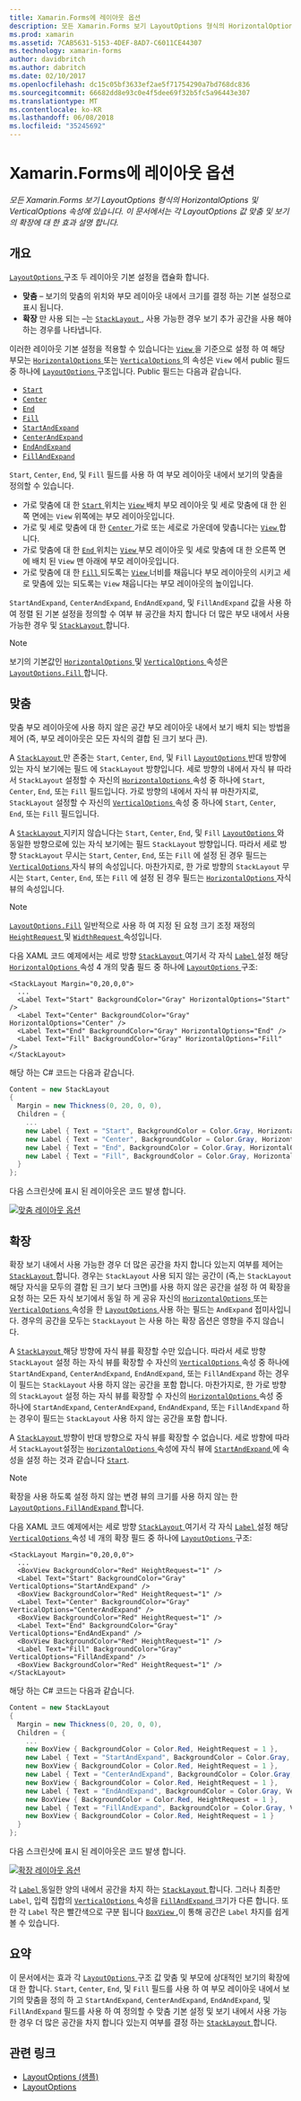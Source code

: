 ```yaml
---
title: Xamarin.Forms에 레이아웃 옵션
description: 모든 Xamarin.Forms 보기 LayoutOptions 형식의 HorizontalOptions 및 VerticalOptions 속성에 있습니다. 이 문서에서는 각 LayoutOptions 값 맞춤 및 보기의 확장에 대 한 효과 설명 합니다.
ms.prod: xamarin
ms.assetid: 7CAB5631-5153-4DEF-8AD7-C6011CE44307
ms.technology: xamarin-forms
author: davidbritch
ms.author: dabritch
ms.date: 02/10/2017
ms.openlocfilehash: dc15c05bf3633ef2ae5f71754290a7bd768dc836
ms.sourcegitcommit: 66682dd8e93c0e4f5dee69f32b5fc5a96443e307
ms.translationtype: MT
ms.contentlocale: ko-KR
ms.lasthandoff: 06/08/2018
ms.locfileid: "35245692"
---
```

# <a name="layout-options-in-xamarinforms"></a>Xamarin.Forms에 레이아웃 옵션

_모든 Xamarin.Forms 보기 LayoutOptions 형식의 HorizontalOptions 및 VerticalOptions 속성에 있습니다. 이 문서에서는 각 LayoutOptions 값 맞춤 및 보기의 확장에 대 한 효과 설명 합니다._

## <a name="overview"></a>개요

[ `LayoutOptions` ](https://developer.xamarin.com/api/type/Xamarin.Forms.LayoutOptions/) 구조 두 레이아웃 기본 설정을 캡슐화 합니다.

- **맞춤** – 보기의 맞춤의 위치와 부모 레이아웃 내에서 크기를 결정 하는 기본 설정으로 표시 됩니다.
- **확장** 만 사용 되는 –는 [ `StackLayout` ](https://developer.xamarin.com/api/type/Xamarin.Forms.StackLayout/), 사용 가능한 경우 보기 추가 공간을 사용 해야 하는 경우를 나타냅니다.

이러한 레이아웃 기본 설정을 적용할 수 있습니다는 [ `View` ](https://developer.xamarin.com/api/type/Xamarin.Forms.View/)을 기준으로 설정 하 여 해당 부모는 [ `HorizontalOptions` ](https://developer.xamarin.com/api/property/Xamarin.Forms.View.HorizontalOptions/) 또는 [ `VerticalOptions` ](https://developer.xamarin.com/api/property/Xamarin.Forms.View.VerticalOptions/) 의 속성은 `View` 에서 public 필드 중 하나에 [ `LayoutOptions` ](https://developer.xamarin.com/api/type/Xamarin.Forms.LayoutOptions/) 구조입니다. Public 필드는 다음과 같습니다.

- [`Start`](https://developer.xamarin.com/api/field/Xamarin.Forms.LayoutOptions.Start/)
- [`Center`](https://developer.xamarin.com/api/field/Xamarin.Forms.LayoutOptions.Center/)
- [`End`](https://developer.xamarin.com/api/field/Xamarin.Forms.LayoutOptions.End/)
- [`Fill`](https://developer.xamarin.com/api/field/Xamarin.Forms.LayoutOptions.Fill/)
- [`StartAndExpand`](https://developer.xamarin.com/api/field/Xamarin.Forms.LayoutOptions.StartAndExpand/)
- [`CenterAndExpand`](https://developer.xamarin.com/api/field/Xamarin.Forms.LayoutOptions.CenterAndExpand/)
- [`EndAndExpand`](https://developer.xamarin.com/api/field/Xamarin.Forms.LayoutOptions.EndAndExpand/)
- [`FillAndExpand`](https://developer.xamarin.com/api/field/Xamarin.Forms.LayoutOptions.FillAndExpand/)

`Start`, `Center`, `End`, 및 `Fill` 필드를 사용 하 여 부모 레이아웃 내에서 보기의 맞춤을 정의할 수 있습니다.

- 가로 맞춤에 대 한 [ `Start` ](https://developer.xamarin.com/api/field/Xamarin.Forms.LayoutOptions.Start/) 위치는 [ `View` ](https://developer.xamarin.com/api/type/Xamarin.Forms.View/) 배치 부모 레이아웃 및 세로 맞춤에 대 한 왼쪽 면에는 `View` 위쪽에는 부모 레이아웃입니다.
- 가로 및 세로 맞춤에 대 한 [ `Center` ](https://developer.xamarin.com/api/field/Xamarin.Forms.LayoutOptions.Center/) 가로 또는 세로로 가운데에 맞춥니다는 [ `View` ](https://developer.xamarin.com/api/type/Xamarin.Forms.View/)합니다.
- 가로 맞춤에 대 한 [ `End` ](https://developer.xamarin.com/api/field/Xamarin.Forms.LayoutOptions.End/) 위치는 [ `View` ](https://developer.xamarin.com/api/type/Xamarin.Forms.View/) 부모 레이아웃 및 세로 맞춤에 대 한 오른쪽 면에 배치 된 `View` 맨 아래에 부모 레이아웃입니다.
- 가로 맞춤에 대 한 [ `Fill` ](https://developer.xamarin.com/api/field/Xamarin.Forms.LayoutOptions.Fill/) 되도록는 [ `View` ](https://developer.xamarin.com/api/type/Xamarin.Forms.View/) 너비를 채웁니다 부모 레이아웃의 시키고 세로 맞춤에 있는 되도록는 `View` 채웁니다는 부모 레이아웃의 높이입니다.

`StartAndExpand`, `CenterAndExpand`, `EndAndExpand`, 및 `FillAndExpand` 값을 사용 하 여 정렬 된 기본 설정을 정의할 수 여부 뷰 공간을 차지 합니다 더 많은 부모 내에서 사용 가능한 경우 및 [ `StackLayout` ](https://developer.xamarin.com/api/type/Xamarin.Forms.StackLayout/)합니다.

> [!NOTE]
> 보기의 기본값인 [ `HorizontalOptions` ](https://developer.xamarin.com/api/property/Xamarin.Forms.View.HorizontalOptions/) 및 [ `VerticalOptions` ](https://developer.xamarin.com/api/property/Xamarin.Forms.View.VerticalOptions/) 속성은 [ `LayoutOptions.Fill` ](https://developer.xamarin.com/api/field/Xamarin.Forms.LayoutOptions.Fill/)합니다.

<a name="alignment" />

## <a name="alignment"></a>맞춤

맞춤 부모 레이아웃에 사용 하지 않은 공간 부모 레이아웃 내에서 보기 배치 되는 방법을 제어 (즉, 부모 레이아웃은 모든 자식의 결합 된 크기 보다 큰).

A [ `StackLayout` ](https://developer.xamarin.com/api/type/Xamarin.Forms.StackLayout/) 만 존중는 `Start`, `Center`, `End`, 및 `Fill` [ `LayoutOptions` ](https://developer.xamarin.com/api/type/Xamarin.Forms.LayoutOptions/) 반대 방향에 있는 자식 보기에는 필드 에 `StackLayout` 방향입니다. 세로 방향의 내에서 자식 뷰 따라서 `StackLayout` 설정할 수 자신의 [ `HorizontalOptions` ](https://developer.xamarin.com/api/property/Xamarin.Forms.View.HorizontalOptions/) 속성 중 하나에 `Start`, `Center`, `End`, 또는 `Fill` 필드입니다. 가로 방향의 내에서 자식 뷰 마찬가지로, `StackLayout` 설정할 수 자신의 [ `VerticalOptions` ](https://developer.xamarin.com/api/property/Xamarin.Forms.View.VerticalOptions/) 속성 중 하나에 `Start`, `Center`, `End`, 또는 `Fill` 필드입니다.

A [ `StackLayout` ](https://developer.xamarin.com/api/type/Xamarin.Forms.StackLayout/) 지키지 않습니다는 `Start`, `Center`, `End`, 및 `Fill` [ `LayoutOptions` ](https://developer.xamarin.com/api/type/Xamarin.Forms.LayoutOptions/) 와 동일한 방향으로에 있는 자식 보기에는 필드 `StackLayout` 방향입니다. 따라서 세로 방향 `StackLayout` 무시는 `Start`, `Center`, `End`, 또는 `Fill` 에 설정 된 경우 필드는 [ `VerticalOptions` ](https://developer.xamarin.com/api/property/Xamarin.Forms.View.VerticalOptions/) 자식 뷰의 속성입니다. 마찬가지로, 한 가로 방향의 `StackLayout` 무시는 `Start`, `Center`, `End`, 또는 `Fill` 에 설정 된 경우 필드는 [ `HorizontalOptions` ](https://developer.xamarin.com/api/property/Xamarin.Forms.View.HorizontalOptions/) 자식 뷰의 속성입니다.

> [!NOTE]
> [`LayoutOptions.Fill`](https://developer.xamarin.com/api/field/Xamarin.Forms.LayoutOptions.Fill/) 일반적으로 사용 하 여 지정 된 요청 크기 조정 재정의 [ `HeightRequest` ](https://developer.xamarin.com/api/property/Xamarin.Forms.VisualElement.HeightRequest/) 및 [ `WidthRequest` ](https://developer.xamarin.com/api/property/Xamarin.Forms.VisualElement.WidthRequest/) 속성입니다.

다음 XAML 코드 예제에서는 세로 방향 [ `StackLayout` ](https://developer.xamarin.com/api/type/Xamarin.Forms.StackLayout/) 여기서 각 자식 [ `Label` ](https://developer.xamarin.com/api/type/Xamarin.Forms.Label/) 설정 해당 [ `HorizontalOptions` ](https://developer.xamarin.com/api/property/Xamarin.Forms.View.HorizontalOptions/) 속성 4 개의 맞춤 필드 중 하나에 [ `LayoutOptions` ](https://developer.xamarin.com/api/type/Xamarin.Forms.LayoutOptions/) 구조:

```xaml
<StackLayout Margin="0,20,0,0">
  ...
  <Label Text="Start" BackgroundColor="Gray" HorizontalOptions="Start" />
  <Label Text="Center" BackgroundColor="Gray" HorizontalOptions="Center" />
  <Label Text="End" BackgroundColor="Gray" HorizontalOptions="End" />
  <Label Text="Fill" BackgroundColor="Gray" HorizontalOptions="Fill" />
</StackLayout>
```

해당 하는 C# 코드는 다음과 같습니다.

```csharp
Content = new StackLayout
{
  Margin = new Thickness(0, 20, 0, 0),
  Children = {
    ...
    new Label { Text = "Start", BackgroundColor = Color.Gray, HorizontalOptions = LayoutOptions.Start },
    new Label { Text = "Center", BackgroundColor = Color.Gray, HorizontalOptions = LayoutOptions.Center },
    new Label { Text = "End", BackgroundColor = Color.Gray, HorizontalOptions = LayoutOptions.End },
    new Label { Text = "Fill", BackgroundColor = Color.Gray, HorizontalOptions = LayoutOptions.Fill }
  }
};
```

다음 스크린샷에 표시 된 레이아웃은 코드 발생 합니다.

[![](layout-options-images/alignment.png "맞춤 레이아웃 옵션")](layout-options-images/alignment-large.png#lightbox "맞춤 레이아웃 옵션")

<a name="expansion" />

## <a name="expansion"></a>확장

확장 보기 내에서 사용 가능한 경우 더 많은 공간을 차지 합니다 있는지 여부를 제어는 [ `StackLayout` ](https://developer.xamarin.com/api/type/Xamarin.Forms.StackLayout/)합니다. 경우는 `StackLayout` 사용 되지 않는 공간이 (즉,는 `StackLayout` 해당 자식을 모두의 결합 된 크기 보다 크면)를 사용 하지 않은 공간을 설정 하 여 확장을 요청 하는 모든 자식 보기에서 동일 하 게 공유 자신의 [ `HorizontalOptions` ](https://developer.xamarin.com/api/property/Xamarin.Forms.View.HorizontalOptions/)또는 [ `VerticalOptions` ](https://developer.xamarin.com/api/property/Xamarin.Forms.View.VerticalOptions/) 속성을 한 [ `LayoutOptions` ](https://developer.xamarin.com/api/type/Xamarin.Forms.LayoutOptions/) 사용 하는 필드는 `AndExpand` 접미사입니다. 경우의 공간을 모두는 `StackLayout` 는 사용 하는 확장 옵션은 영향을 주지 않습니다.

A [ `StackLayout` ](https://developer.xamarin.com/api/type/Xamarin.Forms.StackLayout/) 해당 방향에 자식 뷰를 확장할 수만 있습니다. 따라서 세로 방향 `StackLayout` 설정 하는 자식 뷰를 확장할 수 자신의 [ `VerticalOptions` ](https://developer.xamarin.com/api/property/Xamarin.Forms.View.VerticalOptions/) 속성 중 하나에 `StartAndExpand`, `CenterAndExpand`, `EndAndExpand`, 또는 `FillAndExpand` 하는 경우이 필드는 `StackLayout` 사용 하지 않는 공간을 포함 합니다. 마찬가지로, 한 가로 방향의 `StackLayout` 설정 하는 자식 뷰를 확장할 수 자신의 [ `HorizontalOptions` ](https://developer.xamarin.com/api/property/Xamarin.Forms.View.HorizontalOptions/) 속성 중 하나에 `StartAndExpand`, `CenterAndExpand`, `EndAndExpand`, 또는 `FillAndExpand` 하는 경우이 필드는 `StackLayout` 사용 하지 않는 공간을 포함 합니다.

A [ `StackLayout` ](https://developer.xamarin.com/api/type/Xamarin.Forms.StackLayout/) 방향이 반대 방향으로 자식 뷰를 확장할 수 없습니다. 세로 방향에 따라서 `StackLayout`설정는 [ `HorizontalOptions` ](https://developer.xamarin.com/api/property/Xamarin.Forms.View.HorizontalOptions/) 속성에 자식 뷰에 [ `StartAndExpand` ](https://developer.xamarin.com/api/field/Xamarin.Forms.LayoutOptions.StartAndExpand/) 에 속성을 설정 하는 것과 같습니다 [ `Start`](https://developer.xamarin.com/api/field/Xamarin.Forms.LayoutOptions.Start/).

> [!NOTE]
> 확장을 사용 하도록 설정 하지 않는 변경 뷰의 크기를 사용 하지 않는 한 [ `LayoutOptions.FillAndExpand` ](https://developer.xamarin.com/api/field/Xamarin.Forms.LayoutOptions.FillAndExpand/)합니다.

다음 XAML 코드 예제에서는 세로 방향 [ `StackLayout` ](https://developer.xamarin.com/api/type/Xamarin.Forms.StackLayout/) 여기서 각 자식 [ `Label` ](https://developer.xamarin.com/api/type/Xamarin.Forms.Label/) 설정 해당 [ `VerticalOptions` ](https://developer.xamarin.com/api/property/Xamarin.Forms.View.VerticalOptions/) 속성 네 개의 확장 필드 중 하나에 [ `LayoutOptions` ](https://developer.xamarin.com/api/type/Xamarin.Forms.LayoutOptions/) 구조:

```xaml
<StackLayout Margin="0,20,0,0">
  ...
  <BoxView BackgroundColor="Red" HeightRequest="1" />
  <Label Text="Start" BackgroundColor="Gray" VerticalOptions="StartAndExpand" />
  <BoxView BackgroundColor="Red" HeightRequest="1" />
  <Label Text="Center" BackgroundColor="Gray" VerticalOptions="CenterAndExpand" />
  <BoxView BackgroundColor="Red" HeightRequest="1" />
  <Label Text="End" BackgroundColor="Gray" VerticalOptions="EndAndExpand" />
  <BoxView BackgroundColor="Red" HeightRequest="1" />
  <Label Text="Fill" BackgroundColor="Gray" VerticalOptions="FillAndExpand" />
  <BoxView BackgroundColor="Red" HeightRequest="1" />
</StackLayout>
```

해당 하는 C# 코드는 다음과 같습니다.

```csharp
Content = new StackLayout
{
  Margin = new Thickness(0, 20, 0, 0),
  Children = {
    ...
    new BoxView { BackgroundColor = Color.Red, HeightRequest = 1 },
    new Label { Text = "StartAndExpand", BackgroundColor = Color.Gray, VerticalOptions = LayoutOptions.StartAndExpand },
    new BoxView { BackgroundColor = Color.Red, HeightRequest = 1 },
    new Label { Text = "CenterAndExpand", BackgroundColor = Color.Gray, VerticalOptions = LayoutOptions.CenterAndExpand },
    new BoxView { BackgroundColor = Color.Red, HeightRequest = 1 },
    new Label { Text = "EndAndExpand", BackgroundColor = Color.Gray, VerticalOptions = LayoutOptions.EndAndExpand },
    new BoxView { BackgroundColor = Color.Red, HeightRequest = 1 },
    new Label { Text = "FillAndExpand", BackgroundColor = Color.Gray, VerticalOptions = LayoutOptions.FillAndExpand },
    new BoxView { BackgroundColor = Color.Red, HeightRequest = 1 }
  }
};
```

다음 스크린샷에 표시 된 레이아웃은 코드 발생 합니다.

[![](layout-options-images/expansion.png "확장 레이아웃 옵션")](layout-options-images/expansion-large.png#lightbox "확장 레이아웃 옵션")

각 [ `Label` ](https://developer.xamarin.com/api/type/Xamarin.Forms.Label/) 동일한 양의 내에서 공간을 차지 하는 [ `StackLayout` ](https://developer.xamarin.com/api/type/Xamarin.Forms.StackLayout/)합니다. 그러나 최종만 `Label`, 입력 집합의 [ `VerticalOptions` ](https://developer.xamarin.com/api/property/Xamarin.Forms.View.VerticalOptions/) 속성을 [ `FillAndExpand` ](https://developer.xamarin.com/api/field/Xamarin.Forms.LayoutOptions.FillAndExpand/) 크기가 다른 합니다. 또한 각 `Label` 작은 빨간색으로 구분 됩니다 [ `BoxView` ](https://developer.xamarin.com/api/type/Xamarin.Forms.BoxView/),이 통해 공간은 `Label` 차지를 쉽게 볼 수 있습니다.

## <a name="summary"></a>요약

이 문서에서는 효과 각 [ `LayoutOptions` ](https://developer.xamarin.com/api/type/Xamarin.Forms.LayoutOptions/) 구조 값 맞춤 및 부모에 상대적인 보기의 확장에 대 한 합니다. `Start`, `Center`, `End`, 및 `Fill` 필드를 사용 하 여 부모 레이아웃 내에서 보기의 맞춤을 정의 하 고 `StartAndExpand`, `CenterAndExpand`, `EndAndExpand`, 및 `FillAndExpand` 필드를 사용 하 여 정의할 수 맞춤 기본 설정 및 보기 내에서 사용 가능한 경우 더 많은 공간을 차지 합니다 있는지 여부를 결정 하는 [ `StackLayout` ](https://developer.xamarin.com/api/type/Xamarin.Forms.StackLayout/)합니다.



## <a name="related-links"></a>관련 링크

- [LayoutOptions (샘플)](https://developer.xamarin.com/samples/xamarin-forms/userinterface/layoutoptions/)
- [LayoutOptions](https://developer.xamarin.com/api/type/Xamarin.Forms.LayoutOptions/)
